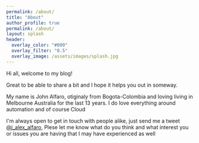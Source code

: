 ```yaml
---
permalink: /about/
title: "About"
author_profile: true
permalink: /about/
layout: splash
header:
  overlay_color: "#000"
  overlay_filter: "0.5"
  overlay_image: /assets/images/splash.jpg
---
```




Hi all, welcome to my blog! <br>

Great to be able to share a bit and I hope it helps you out in someway. <br>

My name is John Alfaro, otiginaly from Bogota-Colombia  and loving living in Melbourne Australia for the last 13 years. I do love everything around automation and of course Cloud<br>

I'm always open to get in touch with people alike, just send me a tweet [@j_alex_alfaro](https://twitter.com/j_alex_alfaro), Plese let me know what do you think and what interest you or issues you are having that I may have experienced as well